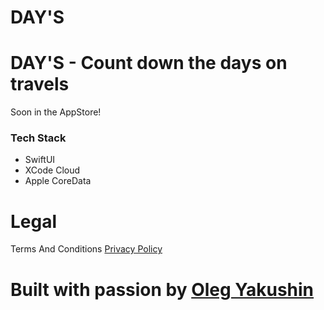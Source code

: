 
# DAY'S

# DAY'S - Count down the days on travels

Soon in the AppStore!

### Tech Stack
- SwiftUI
- XCode Cloud
- Apple CoreData

# Legal

Terms And Conditions
[Privacy Policy](/PrivacyPolicy.md)

# Built with passion by [Oleg Yakushin](https://www.instagram.com/olegotka_swift/) 


